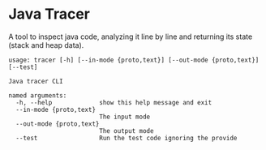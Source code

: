 # Java Tracer

A tool to inspect java code, analyzing it line by line and returning its state (stack and heap data).


```
usage: tracer [-h] [--in-mode {proto,text}] [--out-mode {proto,text}] [--test]

Java tracer CLI

named arguments:
  -h, --help             show this help message and exit
  --in-mode {proto,text}
                         The input mode
  --out-mode {proto,text}
                         The output mode
  --test                 Run the test code ignoring the provide
```